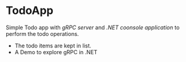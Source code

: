 # TodoApp
Simple Todo app with *gRPC server* and *.NET coonsole application* to perform the todo operations. 
- The todo items are kept in list. 
- A Demo to explore gRPC in .NET
